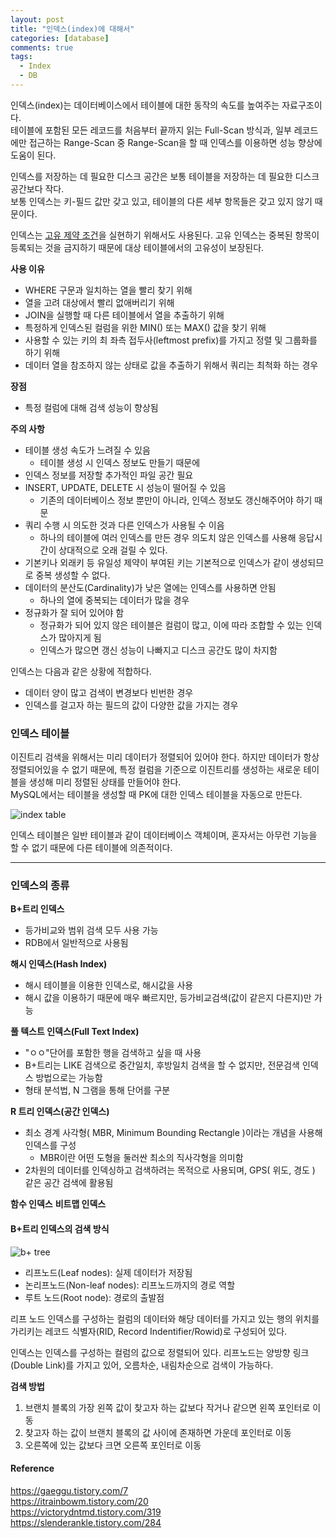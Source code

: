 ```yaml
---
layout: post
title: "인덱스(index)에 대해서"
categories: [database]
comments: true
tags:
  - Index
  - DB
---
```

인덱스(index)는 데이터베이스에서 테이블에 대한 동작의 속도를 높여주는 자료구조이다.<br>
테이블에 포함된 모든 레코드를 처음부터 끝까지 읽는 Full-Scan 방식과, 일부 레코드에만 접근하는 Range-Scan 중 Range-Scan을 할 때 인덱스를 이용하면 성능 향상에 도움이 된다. 

인덱스를 저장하는 데 필요한 디스크 공간은 보통 테이블을 저장하는 데 필요한 디스크 공간보다 작다.<br>
보통 인덱스는 키-필드 값만 갖고 있고, 테이블의 다른 세부 항목들은 갖고 있지 않기 때문이다. 

인덱스는 <u>고유 제약 조건</u>을 실현하기 위해서도 사용된다. 고유 인덱스는 중복된 항목이 등록되는 것을 금지하기 때문에 대상 테이블에서의 고유성이 보장된다. 

**사용 이유**
- WHERE 구문과 일치하는 열을 빨리 찾기 위해
- 열을 고려 대상에서 빨리 없애버리기 위해 
- JOIN을 실행할 때 다른 테이블에서 열을 추출하기 위해 
- 특정하게 인덱스된 컬럼을 위한 MIN() 또는 MAX() 값을 찾기 위해 
- 사용할 수 있는 키의 최 좌측 접두사(leftmost prefix)를 가지고 정렬 및 그룹화를 하기 위해 
- 데이터 열을 참조하지 않는 상태로 값을 추출하기 위해서 쿼리는 최척화 하는 경우 

**장점**
- 특정 컬럼에 대해 검색 성능이 향상됨

**주의 사항**
- 테이블 생성 속도가 느려질 수 있음
    - 테이블 생성 시 인덱스 정보도 만들기 때문에 
- 인덱스 정보를 저장할 추가적인 파일 공간 필요  
- INSERT, UPDATE, DELETE 시 성능이 떨어질 수 있음
    - 기존의 데이터베이스 정보 뿐만이 아니라, 인덱스 정보도 갱신해주어야 하기 때문
- 쿼리 수행 시 의도한 것과 다른 인덱스가 사용될 수 이음 
    - 하나의 테이블에 여러 인덱스를 만든 경우 의도치 않은 인덱스를 사용해 응답시간이 상대적으로 오래 걸릴 수 있다. 
- 기본키나 외래키 등 유일성 제약이 부여된 키는 기본적으로 인덱스가 같이 생성되므로 중복 생성할 수 없다. 
- 데이터의 분산도(Cardinality)가 낮은 열에는 인덱스를 사용하면 안됨
    - 하나의 열에 중복되는 데이터가 많을 경우 
- 정규화가 잘 되어 있어야 함
    - 정규화가 되어 있지 않은 테이블은 컬럼이 많고, 이에 따라 조합할 수 있는 인덱스가 많아지게 됨
    - 인덱스가 많으면 갱신 성능이 나빠지고 디스크 공간도 많이 차지함

인덱스는 다음과 같은 상황에 적합하다. 
- 데이터 양이 많고 검색이 변경보다 빈번한 경우
- 인덱스를 걸고자 하는 필드의 값이 다양한 값을 가지는 경우 

### 인덱스 테이블
이진트리 검색을 위해서는 미리 데이터가 정렬되어 있어야 한다. 하지만 데이터가 항상 정렬되어있을 수 없기 때문에, 특정 컬럼을 기준으로 이진트리를 생성하는 새로운 테이블을 생성해 미리 정렬된 상태를 만들어야 한다.<br>MySQL에서는 테이블을 생성할 때 PK에 대한 인덱스 테이블을 자동으로 만든다. 

![index table](index-table.png)

인덱스 테이블은 일반 테이블과 같이 데이터베이스 객체이며, 혼자서는 아무런 기능을 할 수 없기 때문에 다른 테이블에 의존적이다. 

---

### 인덱스의 종류 
**B+트리 인덱스**
- 등가비교와 범위 검색 모두 사용 가능 
- RDB에서 일반적으로 사용됨 

**해시 인덱스(Hash Index)**
- 해시 테이블을 이용한 인덱스로, 해시값을 사용
- 해시 값을 이용하기 때문에 매우 빠르지만, 등가비교검색(값이 같은지 다른지)만 가능

**풀 텍스트 인덱스(Full Text Index)**
- "ㅇㅇ"단어를 포함한 행을 검색하고 싶을 때 사용
- B+트리는 LIKE 검색으로 중간일치, 후방일치 검색을 할 수 없지만, 전문검색 인덱스 방법으로는 가능함
- 형태 분석법, N 그램을 통해 단어를 구분

**R 트리 인덱스(공간 인덱스)**
- 최소 경계 사각형( MBR, Minimum Bounding Rectangle )이라는 개념을 사용해 인덱스를 구성
    - MBR이란 어떤 도형을 둘러싼 최소의 직사각형을 의미함 
- 2차원의 데이터를 인덱싱하고 검색하려는 목적으로 사용되며, GPS( 위도, 경도 ) 같은 공간 검색에 활용됨

**함수 인덱스**
**비트맵 인덱스**

#### B+트리 인덱스의 검색 방식
![b+ tree](b-tree.png)

- 리프노드(Leaf nodes): 실제 데이터가 저장됨
- 논리프노드(Non-leaf nodes): 리프노드까지의 경로 역할
- 루트 노드(Root node): 경로의 출발점

리프 노드 인덱스를 구성하는 컬럼의 데이터와 해당 데이터를 가지고 있는 행의 위치를 가리키는 레코드 식별자(RID, Record Indentifier/Rowid)로 구성되어 있다. 

인덱스는 인덱스를 구성하는 컬럼의 값으로 정렬되어 있다. 리프노드는 양방향 링크(Double Link)를 가지고 있어, 오름차순, 내림차순으로 검색이 가능하다.

**검색 방법**
1. 브랜치 블록의 가장 왼쪽 값이 찾고자 하는 값보다 작거나 같으면 왼쪽 포인터로 이동
2. 찾고자 하는 값이 브랜치 블록의 값 사이에 존재하면 가운데 포인터로 이동
3. 오른쪽에 있는 값보다 크면 오른쪽 포인터로 이동

#### Reference 
<https://gaeggu.tistory.com/7><br>
<https://itrainbowm.tistory.com/20><br>
<https://victorydntmd.tistory.com/319><br>
<https://slenderankle.tistory.com/284><br>
